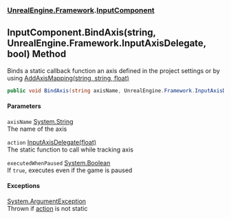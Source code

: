 ### [UnrealEngine.Framework](./UnrealEngine-Framework.md 'UnrealEngine.Framework').[InputComponent](./InputComponent.md 'UnrealEngine.Framework.InputComponent')
## InputComponent.BindAxis(string, UnrealEngine.Framework.InputAxisDelegate, bool) Method
Binds a static callback function an axis defined in the project settings or by using [AddAxisMapping(string, string, float)](./Engine-AddAxisMapping(string_string_float).md 'UnrealEngine.Framework.Engine.AddAxisMapping(string, string, float)')  
```csharp
public void BindAxis(string axisName, UnrealEngine.Framework.InputAxisDelegate action, bool executedWhenPaused=false);
```
#### Parameters
<a name='UnrealEngine-Framework-InputComponent-BindAxis(string_UnrealEngine-Framework-InputAxisDelegate_bool)-axisName'></a>
`axisName` [System.String](https://docs.microsoft.com/en-us/dotnet/api/System.String 'System.String')  
The name of the axis  
  
<a name='UnrealEngine-Framework-InputComponent-BindAxis(string_UnrealEngine-Framework-InputAxisDelegate_bool)-action'></a>
`action` [InputAxisDelegate(float)](./InputAxisDelegate(float).md 'UnrealEngine.Framework.InputAxisDelegate(float)')  
The static function to call while tracking axis  
  
<a name='UnrealEngine-Framework-InputComponent-BindAxis(string_UnrealEngine-Framework-InputAxisDelegate_bool)-executedWhenPaused'></a>
`executedWhenPaused` [System.Boolean](https://docs.microsoft.com/en-us/dotnet/api/System.Boolean 'System.Boolean')  
If `true`, executes even if the game is paused  
  
#### Exceptions
[System.ArgumentException](https://docs.microsoft.com/en-us/dotnet/api/System.ArgumentException 'System.ArgumentException')  
Thrown if [action](#UnrealEngine-Framework-InputComponent-BindAxis(string_UnrealEngine-Framework-InputAxisDelegate_bool)-action 'UnrealEngine.Framework.InputComponent.BindAxis(string, UnrealEngine.Framework.InputAxisDelegate, bool).action') is not static  
